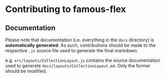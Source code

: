 # Contributing to famous-flex

## Documentation

Please note that documentation (i.e. everything in the `docs` directory) is
**automatically generated**.  As such, contributions should be made to the
respective `.js` source file used to generate the final markdown.

e.g. `src/layouts/CollectionLayout.js` contains the source documentation
used to generate `docs/layouts/CollectionLayout.md`.  Only the former
should be modified.